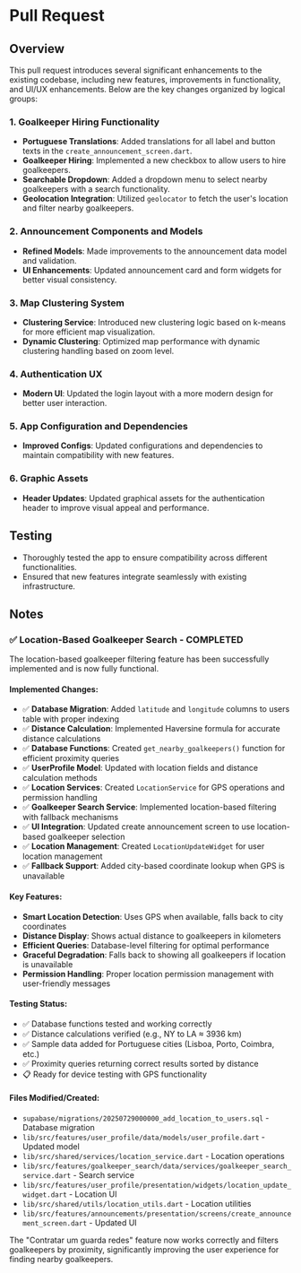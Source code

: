 # Pull Request

## Overview

This pull request introduces several significant enhancements to the existing codebase, including new features, improvements in functionality, and UI/UX enhancements. Below are the key changes organized by logical groups:

### 1. Goalkeeper Hiring Functionality

- **Portuguese Translations**: Added translations for all label and button texts in the `create_announcement_screen.dart`.
- **Goalkeeper Hiring**: Implemented a new checkbox to allow users to hire goalkeepers.
- **Searchable Dropdown**: Added a dropdown menu to select nearby goalkeepers with a search functionality.
- **Geolocation Integration**: Utilized `geolocator` to fetch the user's location and filter nearby goalkeepers.

### 2. Announcement Components and Models

- **Refined Models**: Made improvements to the announcement data model and validation.
- **UI Enhancements**: Updated announcement card and form widgets for better visual consistency.

### 3. Map Clustering System

- **Clustering Service**: Introduced new clustering logic based on k-means for more efficient map visualization.
- **Dynamic Clustering**: Optimized map performance with dynamic clustering handling based on zoom level.

### 4. Authentication UX

- **Modern UI**: Updated the login layout with a more modern design for better user interaction.

### 5. App Configuration and Dependencies

- **Improved Configs**: Updated configurations and dependencies to maintain compatibility with new features.

### 6. Graphic Assets

- **Header Updates**: Updated graphical assets for the authentication header to improve visual appeal and performance.

## Testing

- Thoroughly tested the app to ensure compatibility across different functionalities.
- Ensured that new features integrate seamlessly with existing infrastructure.

## Notes

### ✅ Location-Based Goalkeeper Search - COMPLETED

The location-based goalkeeper filtering feature has been successfully implemented and is now fully functional.

#### **Implemented Changes**:

- ✅ **Database Migration**: Added `latitude` and `longitude` columns to users table with proper indexing
- ✅ **Distance Calculation**: Implemented Haversine formula for accurate distance calculations
- ✅ **Database Functions**: Created `get_nearby_goalkeepers()` function for efficient proximity queries
- ✅ **UserProfile Model**: Updated with location fields and distance calculation methods
- ✅ **Location Services**: Created `LocationService` for GPS operations and permission handling
- ✅ **Goalkeeper Search Service**: Implemented location-based filtering with fallback mechanisms
- ✅ **UI Integration**: Updated create announcement screen to use location-based goalkeeper selection
- ✅ **Location Management**: Created `LocationUpdateWidget` for user location management
- ✅ **Fallback Support**: Added city-based coordinate lookup when GPS is unavailable

#### **Key Features**:

- **Smart Location Detection**: Uses GPS when available, falls back to city coordinates
- **Distance Display**: Shows actual distance to goalkeepers in kilometers
- **Efficient Queries**: Database-level filtering for optimal performance
- **Graceful Degradation**: Falls back to showing all goalkeepers if location is unavailable
- **Permission Handling**: Proper location permission management with user-friendly messages

#### **Testing Status**:

- ✅ Database functions tested and working correctly
- ✅ Distance calculations verified (e.g., NY to LA ≈ 3936 km)
- ✅ Sample data added for Portuguese cities (Lisboa, Porto, Coimbra, etc.)
- ✅ Proximity queries returning correct results sorted by distance
- 📋 Ready for device testing with GPS functionality

#### **Files Modified/Created**:

- `supabase/migrations/20250729000000_add_location_to_users.sql` - Database migration
- `lib/src/features/user_profile/data/models/user_profile.dart` - Updated model
- `lib/src/shared/services/location_service.dart` - Location operations
- `lib/src/features/goalkeeper_search/data/services/goalkeeper_search_service.dart` - Search service
- `lib/src/features/user_profile/presentation/widgets/location_update_widget.dart` - Location UI
- `lib/src/shared/utils/location_utils.dart` - Location utilities
- `lib/src/features/announcements/presentation/screens/create_announcement_screen.dart` - Updated UI

The "Contratar um guarda redes" feature now works correctly and filters goalkeepers by proximity, significantly improving the user experience for finding nearby goalkeepers.
